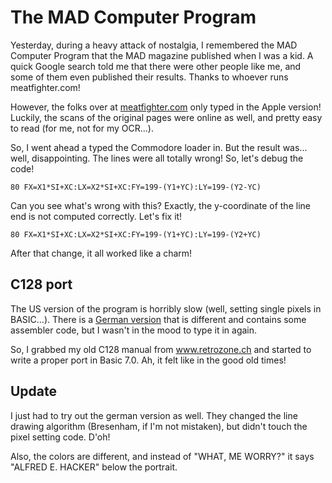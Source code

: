The MAD Computer Program
========================

Yesterday, during a heavy attack of nostalgia, I remembered the 
MAD Computer Program that the MAD magazine published when I was
a kid. A quick Google search told me that there were other people
like me, and some of them even published their results. Thanks to 
whoever runs meatfighter.com!

However, the folks over at [meatfighter.com](http://meatfighter.com/mad)
only typed in the Apple version! Luckily, the scans of the original
pages were online as well, and pretty easy to read (for me, 
not for my OCR...).

So, I went ahead a typed the Commodore loader in. But the result
was... well, disappointing. The lines were all totally wrong! So,
let's debug the code!

`80 FX=X1*SI+XC:LX=X2*SI+XC:FY=199-(Y1+YC):LY=199-(Y2-YC)`

Can you see what's wrong with this? Exactly, the y-coordinate
of the line end is not computed correctly. Let's fix it!

`80 FX=X1*SI+XC:LX=X2*SI+XC:FY=199-(Y1+YC):LY=199-(Y2+YC)`

After that change, it all worked like a charm!

C128 port
---------
The US version of the program is horribly slow (well, setting single
pixels in BASIC...). There is a [German version](./MAD_computer_program.pdf)
that is different and contains some assembler code, but I wasn't 
in the mood to type it in again.

So, I grabbed my old C128 manual from www.retrozone.ch and started
to write a proper port in Basic 7.0. Ah, it felt like in the good
old times!

Update
------
I just had to try out the german version as well. They changed the
line drawing algorithm (Bresenham, if I'm not mistaken), but didn't
touch the pixel setting code. D'oh!

Also, the colors are different, and instead of "WHAT, ME WORRY?" it
says "ALFRED E. HACKER" below the portrait.
